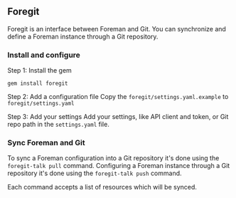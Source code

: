 ## Foregit

Foregit is an interface between Foreman and Git. You can synchronize and define
a Foreman instance through a Git repository.


### Install and configure

Step 1: Install the gem

`gem install foregit`

Step 2: Add a configuration file
Copy the `foregit/settings.yaml.example` to `foregit/settings.yaml`

Step 3: Add your settings
Add your settings, like API client and token, or Git repo path in the `settings.yaml` file.

### Sync Foreman and Git

To sync a Foreman configuration into a Git repository it's done using the `foregit-talk pull` command.
Configuring a Foreman instance through a Git repository it's done using the `foregit-talk push` command.

Each command accepts a list of resources which will be synced.
